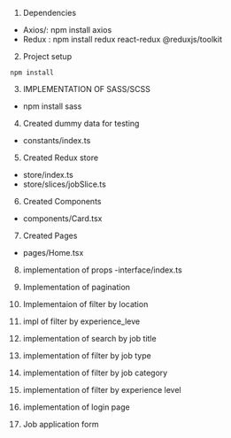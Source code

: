 1. Dependencies
- Axios/: npm install axios
- Redux : npm install redux react-redux @reduxjs/toolkit

2. Project setup
```
npm install
```

3. IMPLEMENTATION OF SASS/SCSS
- npm install sass

4. Created dummy data for testing
- constants/index.ts

5. Created Redux store
- store/index.ts
- store/slices/jobSlice.ts

6. Created Components
- components/Card.tsx

7. Created Pages
- pages/Home.tsx

8. implementation of props
    -interface/index.ts
9. Implementation of pagination

10. Implementaion of filter by location
11. impl  of filter by experience_leve
12. implementation of search by job title
13. implementation of filter by job type
14. implementation of filter by job category
15. implementation of filter by experience level

16. implementation of login page
18. Job application form
